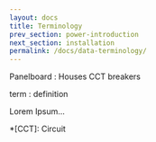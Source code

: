 ```yaml
---
layout: docs
title: Terminology
prev_section: power-introduction
next_section: installation
permalink: /docs/data-terminology/
---
```


Panelboard
: Houses CCT breakers


term
: definition

Lorem Ipsum...

*[CCT]: Circuit